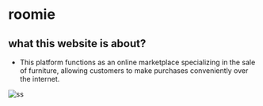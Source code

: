 # roomie
## what this website is about?
* This platform functions as an online marketplace specializing in the sale of furniture, allowing customers to make purchases conveniently over the internet.


![ss](https://github.com/ShrikeshB/roomie/assets/105501579/43738b08-11f0-4f91-b769-f4761acc4f03)
